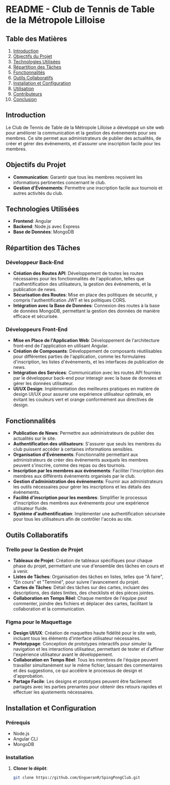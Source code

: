 # README - Club de Tennis de Table de la Métropole Lilloise

## Table des Matières

1. [Introduction](#introduction)
2. [Objectifs du Projet](#objectifs-du-projet)
3. [Technologies Utilisées](#technologies-utilisées)
4. [Répartition des Tâches](#répartition-des-tâches)
5. [Fonctionnalités](#fonctionnalités)
6. [Outils Collaboratifs](#outils-collaboratifs)
7. [Installation et Configuration](#installation-et-configuration)
8. [Utilisation](#utilisation)
9. [Contributeurs](#contributeurs)
10. [Conclusion](#conclusion)

## Introduction

Le Club de Tennis de Table de la Métropole Lilloise a développé un site web pour améliorer la communication et la gestion des événements pour ses membres. Ce site permet aux administrateurs de publier des actualités, de créer et gérer des événements, et d'assurer une inscription facile pour les membres.

## Objectifs du Projet

- **Communication**: Garantir que tous les membres reçoivent les informations pertinentes concernant le club.
- **Gestion d'Événements**: Permettre une inscription facile aux tournois et autres activités du club.

## Technologies Utilisées

- **Frontend**: Angular
- **Backend**: Node.js avec Express
- **Base de Données**: MongoDB

## Répartition des Tâches

### Développeur Back-End

- **Création des Routes API**: Développement de toutes les routes nécessaires pour les fonctionnalités de l'application, telles que l'authentification des utilisateurs, la gestion des événements, et la publication de news.
- **Sécurisation des Routes**: Mise en place des politiques de sécurité, y compris l'authentification JWT et les politiques CORS.
- **Intégration avec la Base de Données**: Connexion des routes à la base de données MongoDB, permettant la gestion des données de manière efficace et sécurisée.

### Développeurs Front-End

- **Mise en Place de l'Application Web**: Développement de l'architecture front-end de l'application en utilisant Angular.
- **Création de Composants**: Développement de composants réutilisables pour différentes parties de l'application, comme les formulaires d'inscription, les listes d'événements, et les interfaces de publication de news.
- **Intégration des Services**: Communication avec les routes API fournies par le développeur back-end pour interagir avec la base de données et gérer les données utilisateur.
- **UI/UX Design**: Implémentation des meilleures pratiques en matière de design UI/UX pour assurer une expérience utilisateur optimale, en évitant les couleurs vert et orange conformément aux directives de design.

## Fonctionnalités

- **Publication de News**: Permettre aux administrateurs de publier des actualités sur le site.
- **Authentification des utilisateurs**: S'assurer que seuls les membres du club puissent accéder à certaines informations sensibles.
- **Organisation d'Événements**: Fonctionnalité permettant aux administrateurs de créer des événements auxquels les membres peuvent s'inscrire, comme des repas ou des tournois.
- **Inscription par les membres aux événements**: Faciliter l'inscription des membres aux différents événements organisés par le club.
- **Gestion d’administration des événements**: Fournir aux administrateurs les outils nécessaires pour gérer les inscriptions et les détails des événements.
- **Facilité d'inscription pour les membres**: Simplifier le processus d'inscription des membres aux événements pour une expérience utilisateur fluide.
- **Système d'authentification**: Implémenter une authentification sécurisée pour tous les utilisateurs afin de contrôler l'accès au site.

## Outils Collaboratifs

### Trello pour la Gestion de Projet

- **Tableaux de Projet**: Création de tableaux spécifiques pour chaque phase du projet, permettant une vue d'ensemble des tâches en cours et à venir.
- **Listes de Tâches**: Organisation des tâches en listes, telles que "À faire", "En cours" et "Terminé", pour suivre l'avancement du projet.
- **Cartes de Tâches**: Détail des tâches sur des cartes, incluant des descriptions, des dates limites, des checklists et des pièces jointes.
- **Collaboration en Temps Réel**: Chaque membre de l'équipe peut commenter, joindre des fichiers et déplacer des cartes, facilitant la collaboration et la communication.

### Figma pour le Maquettage

- **Design UI/UX**: Création de maquettes haute fidélité pour le site web, incluant tous les éléments d'interface utilisateur nécessaires.
- **Prototypage**: Conception de prototypes interactifs pour simuler la navigation et les interactions utilisateur, permettant de tester et d'affiner l'expérience utilisateur avant le développement.
- **Collaboration en Temps Réel**: Tous les membres de l'équipe peuvent travailler simultanément sur le même fichier, laissant des commentaires et des suggestions, ce qui accélère le processus de design et d'approbation.
- **Partage Facile**: Les designs et prototypes peuvent être facilement partagés avec les parties prenantes pour obtenir des retours rapides et effectuer les ajustements nécessaires.

## Installation et Configuration

### Prérequis

- Node.js
- Angular CLI
- MongoDB

### Installation

1. **Cloner le dépôt**:
   ```bash
   git clone https://github.com/EngueranR/SpingPongClub.git
   
